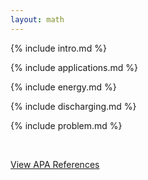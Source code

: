 ```yaml
---
layout: math
---
```


<script src="assets/index.js"></script>

{% include intro.md %}

{% include applications.md %}

{% include energy.md %}

{% include discharging.md %}

{% include problem.md %}

<br>

[View APA References](assets/ref.pdf)